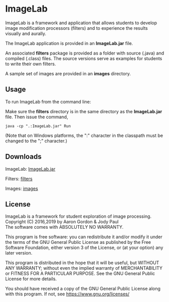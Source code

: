 # ImageLab

ImageLab is a framework and application that allows students to develop image modification processors (filters)
and to experience the results visually and aurally.

The ImageLab application is provided in an **ImageLab.jar** file.

An associated **filters** package is provided as a folder with source (.java) and compiled (.class) files.
The source versions serve as examples for students to write their own filters.

A sample set of images are provided in an **images** directory.

## Usage

To run ImageLab from the command line:

Make sure the **filters** directory is in the same directory as the **ImageLab.jar** file. Then issue the command,

```java -cp ".:ImageLab.jar" Run```

(Note that on Windows platforms, the ":" character in the classpath must be changed to the ";" character.)

## Downloads

ImageLab:  [ImageLab.jar](https://github.com/MetroCS/imagelab/releases/download/ImageLab.jar)

Filters:  [filters](https://github.com/MetroCS/imagelab/releases/download/filters)

Images:  [images](https://github.com/MetroCS/imagelab/releases/download/images)

## License

ImageLab is a framework for student exploration of image processing.  
Copyright (C) 2016,2019 by Aaron Gordon & Jody Paul  
The software comes with ABSOLUTELY NO WARRANTY.

This program is free software: you can redistribute it and/or modify it under the terms of the GNU General Public License as published by the Free Software Foundation, either version 3 of the License, or (at your option) any later version.

This program is distributed in the hope that it will be useful, but WITHOUT ANY WARRANTY; without even the implied warranty of MERCHANTABILITY or FITNESS FOR A PARTICULAR PURPOSE. See the GNU General Public License for more details.

You should have received a copy of the GNU General Public License along with this program. If not, see https://www.gnu.org/licenses/
